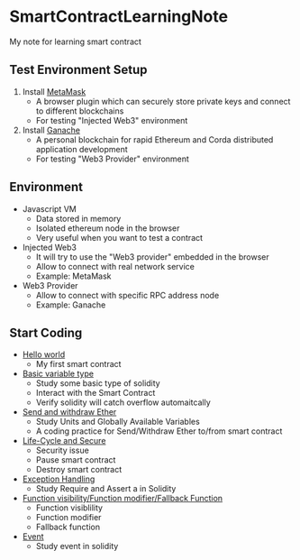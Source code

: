# SmartContractLearningNote
My note for learning smart contract


## Test Environment Setup
1. Install [MetaMask](https://metamask.io)
    - A browser plugin which can securely store private keys and connect to different blockchains
    - For testing "Injected Web3" environment
2. Install [Ganache](https://www.trufflesuite.com/ganache)
    - A personal blockchain for rapid Ethereum and Corda distributed application development
    - For testing "Web3 Provider" environment

## Environment
- Javascript VM
    - Data stored in memory
    - Isolated ethereum node in the browser
    - Very useful when you want to test a contract
- Injected Web3
    - It will try to use the "Web3 provider" embedded in the browser
    - Allow to connect with real network service
    - Example: MetaMask
- Web3 Provider
    - Allow to connect with specific RPC address node
    - Example: Ganache

## Start Coding
- [Hello world](01_helloworld/helloworld.md)
    - My first smart contract
- [Basic variable type](02_basicvariabletype/basicvariable.md)
    - Study some basic type of solidity
    - Interact with the Smart Contract
    - Verify solidity will catch overflow automaitcally
- [Send and withdraw Ether](03_sendandwithdraw/sendandwithdraw.md)
    - Study Units and Globally Available Variables
    - A coding practice for Send/Withdraw Ether to/from smart contract
- [Life-Cycle and Secure](04_lifecycleandsecure/lifecycleandsecure.md)
    - Security issue
    - Pause smart contract
    - Destroy smart contract
- [Exception Handling](05_exceptionhandling/exceptionhandling.md)
    - Study Require and Assert a in Solidity
- [Function visibility/Function modifier/Fallback Function](06_function/function.md)
    - Function visiblility
    - Function modifier
    - Fallback function
- [Event](07_Event/event.md)
    - Study event in solidity

